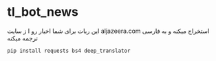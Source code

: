 # tl_bot_news
این ربات برای شما اخبار رو ا ز سایت aljazeera.com استخراج میکنه و به فارسی ترجمه میکنه
```
pip install requests bs4 deep_translator
```
